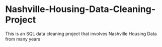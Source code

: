 # Nashville-Housing-Data-Cleaning-Project
This is an SQL data cleaning project that involves Nashville Housing Data from many years
